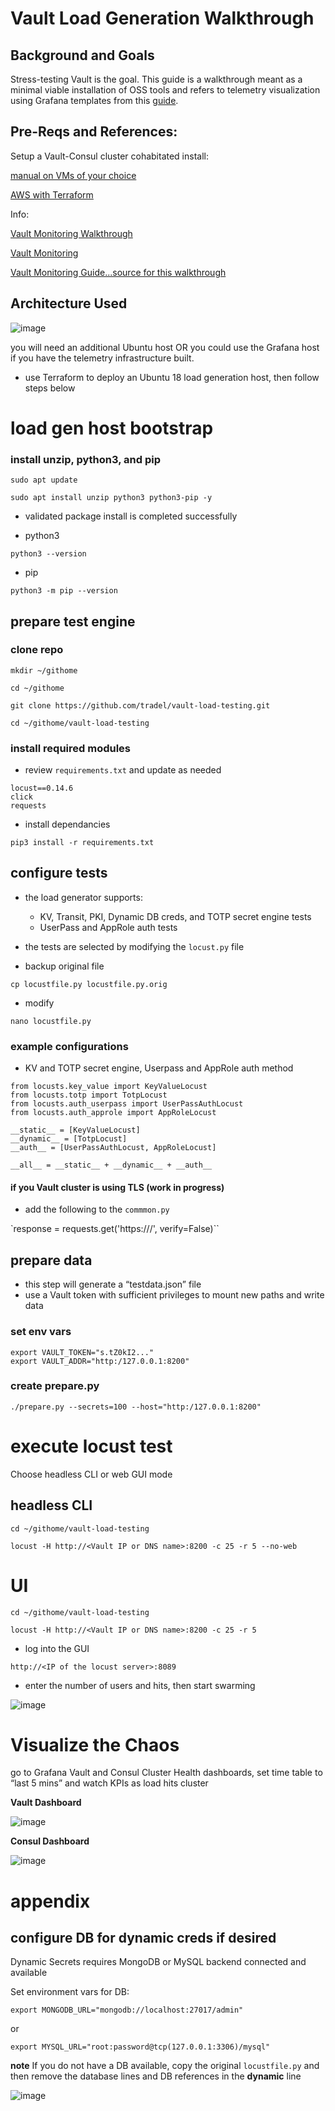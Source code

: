 # Vault Load Generation Walkthrough

## Background and Goals

Stress-testing Vault is the goal. This guide is a walkthrough meant as a minimal viable installation of OSS tools and refers to telemetry visualization using Grafana templates from this [guide](https://github.com/raygj/vault-content/tree/master/telemetry).

## Pre-Reqs and References:

Setup a Vault-Consul cluster cohabitated install:

[manual on VMs of your choice](https://github.com/raygj/vault-content/tree/master/cluster-bootstrap)

[AWS with Terraform](https://github.com/raygj/vault-content/tree/master/vault-aws-demo-instance)

Info:

[Vault Monitoring Walkthrough](https://github.com/raygj/vault-content/tree/master/telemetry)

[Vault Monitoring](https://learn.hashicorp.com/vault/operations/monitoring)

[Vault Monitoring Guide...source for this walkthrough](https://s3-us-west-2.amazonaws.com/hashicorp-education/whitepapers/Vault/Vault-Consul-Monitoring-Guide.pdf)

## Architecture Used

![image](/telemetry/images/lab_env.png)

you will need an additional Ubuntu host OR you could use the Grafana host if you have the telemetry infrastructure built.

- use Terraform to deploy an Ubuntu 18 load generation host, then follow steps below

# load gen host bootstrap

### install unzip, python3, and pip

```
sudo apt update

sudo apt install unzip python3 python3-pip -y
```

- validated package install is completed successfully

- python3

`python3 --version`

- pip

`python3 -m pip --version`

## prepare test engine

### clone repo

```
mkdir ~/githome

cd ~/githome

git clone https://github.com/tradel/vault-load-testing.git

cd ~/githome/vault-load-testing

```

### install required modules

- review `requirements.txt` and update as needed

```
locust==0.14.6
click
requests
```

- install dependancies

`pip3 install -r requirements.txt`

## configure tests

- the load generator supports:
  - KV, Transit, PKI, Dynamic DB creds, and TOTP secret engine tests
  - UserPass and AppRole auth tests
- the tests are selected by modifying the `locust.py` file

- backup original file

`cp locustfile.py locustfile.py.orig`

- modify

`nano locustfile.py`

### example configurations

- KV and TOTP secret engine, Userpass and AppRole auth method

```
from locusts.key_value import KeyValueLocust
from locusts.totp import TotpLocust
from locusts.auth_userpass import UserPassAuthLocust
from locusts.auth_approle import AppRoleLocust

__static__ = [KeyValueLocust]
__dynamic__ = [TotpLocust]
__auth__ = [UserPassAuthLocust, AppRoleLocust]

__all__ = __static__ + __dynamic__ + __auth__
```

#### if you Vault cluster is using TLS (work in progress)

- add the following to the `commmon.py`

`response = requests.get('https://<your FQDN or IP>/', verify=False)``

## prepare data

- this step will generate a “testdata.json” file
- use a Vault token with sufficient privileges to mount new paths and write data

### set env vars

```
export VAULT_TOKEN="s.tZ0kI2..."
export VAULT_ADDR="http:/127.0.0.1:8200"
```

### create prepare.py

`./prepare.py --secrets=100 --host="http:/127.0.0.1:8200"`

# execute locust test

Choose headless CLI or web GUI mode

## headless CLI

`cd ~/githome/vault-load-testing`

`locust -H http://<Vault IP or DNS name>:8200 -c 25 -r 5 --no-web`

# UI

`cd ~/githome/vault-load-testing`

`locust -H http://<Vault IP or DNS name>:8200 -c 25 -r 5`

- log into the GUI

`http://<IP of the locust server>:8089`

- enter the number of users and hits, then start swarming

![image](/load-gen/images/locust_ui.png)

# Visualize the Chaos

go to Grafana Vault and Consul Cluster Health dashboards, set time table to “last 5 mins” and watch KPIs as load hits cluster

**Vault Dashboard**

![image](/load-gen/images/vault_dashboard_unhappy.png)


**Consul Dashboard**


![image](/load-gen/images/consul_dashboard_stress.png)


# appendix

## configure DB for dynamic creds if desired

Dynamic Secrets requires MongoDB or MySQL backend connected and available

Set environment vars for DB:

`export MONGODB_URL="mongodb://localhost:27017/admin"`

or

`export MYSQL_URL="root:password@tcp(127.0.0.1:3306)/mysql"`

**note** If you do not have a DB available, copy the original `locustfile.py` and then remove the database lines and DB references in the __dynamic__ line

![image](/load-gen/images/locust_config.png)
